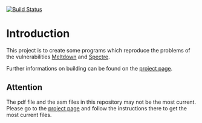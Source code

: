 [![Build Status](https://ci.sw4j.net/jenkins/buildStatus/icon?job=osdevelopment.info/meltdown/master)](https://ci.sw4j.net/jenkins/job/osdevelopment.info/job/meltdown/job/master/)

# Introduction

This project is to create some programs which reproduce the problems of the vulnerabilities
[Meltdown](https://meltdownattack.com/) and [Spectre](https://spectreattack.com/).

Further informations on building can be found on the [project page](https://osdevelopment-info.github.io/meltdown/).

## Attention

The pdf file and the asm files in this repository may not be the most current. Please go to the
[project page](https://osdevelopment-info.github.io/meltdown/) and follow the instructions there to get the most current
files.
